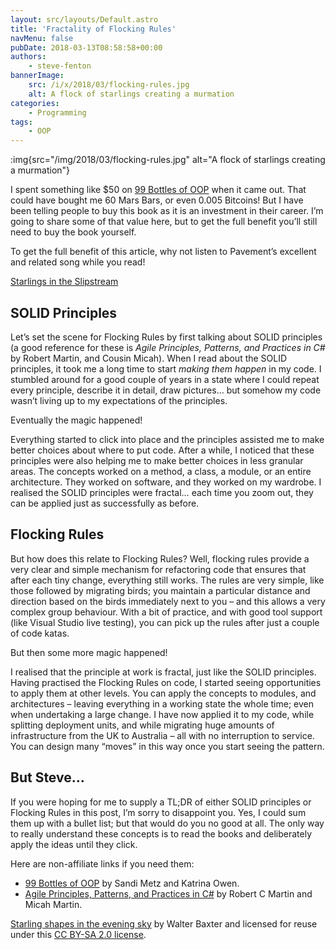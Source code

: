 ```yaml
---
layout: src/layouts/Default.astro
title: 'Fractality of Flocking Rules'
navMenu: false
pubDate: 2018-03-13T08:58:58+00:00
authors:
    - steve-fenton
bannerImage:
    src: /i/x/2018/03/flocking-rules.jpg
    alt: A flock of starlings creating a murmation
categories:
    - Programming
tags:
    - OOP
---
```


:img{src="/img/2018/03/flocking-rules.jpg" alt="A flock of starlings creating a murmation"}

I spent something like $50 on [99 Bottles of OOP](https://www.sandimetz.com/99bottles/) when it came out. That could have bought me 60 Mars Bars, or even 0.005 Bitcoins! But I have been telling people to buy this book as it is an investment in their career. I’m going to share some of that value here, but to get the full benefit you’ll still need to buy the book yourself.

To get the full benefit of this article, why not listen to Pavement’s excellent and related song while you read!

[Starlings in the Slipstream](https://www.youtube.com/watch?v=-xGtwy39QYY)

## SOLID Principles

Let’s set the scene for Flocking Rules by first talking about SOLID principles (a good reference for these is *Agile Principles, Patterns, and Practices in C#* by Robert Martin, and Cousin Micah). When I read about the SOLID principles, it took me a long time to start *making them happen* in my code. I stumbled around for a good couple of years in a state where I could repeat every principle, describe it in detail, draw pictures… but somehow my code wasn’t living up to my expectations of the principles.

Eventually the magic happened!

Everything started to click into place and the principles assisted me to make better choices about where to put code. After a while, I noticed that these principles were also helping me to make better choices in less granular areas. The concepts worked on a method, a class, a module, or an entire architecture. They worked on software, and they worked on my wardrobe. I realised the SOLID principles were fractal… each time you zoom out, they can be applied just as successfully as before.

## Flocking Rules

But how does this relate to Flocking Rules? Well, flocking rules provide a very clear and simple mechanism for refactoring code that ensures that after each tiny change, everything still works. The rules are very simple, like those followed by migrating birds; you maintain a particular distance and direction based on the birds immediately next to you – and this allows a very complex group behaviour. With a bit of practice, and with good tool support (like Visual Studio live testing), you can pick up the rules after just a couple of code katas.

But then some more magic happened!

I realised that the principle at work is fractal, just like the SOLID principles. Having practised the Flocking Rules on code, I started seeing opportunities to apply them at other levels. You can apply the concepts to modules, and architectures – leaving everything in a working state the whole time; even when undertaking a large change. I have now applied it to my code, while splitting deployment units, and while migrating huge amounts of infrastructure from the UK to Australia – all with no interruption to service. You can design many “moves” in this way once you start seeing the pattern.

## But Steve…

If you were hoping for me to supply a TL;DR of either SOLID principles or Flocking Rules in this post, I’m sorry to disappoint you. Yes, I could sum them up with a bullet list; but that would do you no good at all. The only way to really understand these concepts is to read the books and deliberately apply the ideas until they click.

Here are non-affiliate links if you need them:

- [99 Bottles of OOP](https://www.sandimetz.com/99bottles/) by Sandi Metz and Katrina Owen.
- [Agile Principles, Patterns, and Practices in C#](https://www.amazon.co.uk/Principles-Patterns-Practices-Robert-Martin/dp/0131857258/) by Robert C Martin and Micah Martin.

[Starling shapes in the evening sky](http://www.geograph.org.uk/photo/1065181) by Walter Baxter and licensed for reuse under this [CC BY-SA 2.0 license](https://creativecommons.org/licenses/by-sa/2.0/).